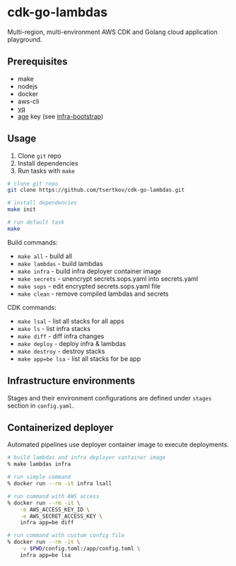 # cdk-go-lambdas

Multi-region, multi-environment AWS CDK and Golang cloud application playground.

## Prerequisites

- make
- nodejs
- docker
- aws-cli
- [yq](https://github.com/mikefarah/yq)
- [age](https://github.com/FiloSottile/age) key (see [infra-bootstrap](./infra-bootstrap/README.md))

## Usage

1) Clone `git` repo
2) Install dependencies
3) Run tasks with `make`

```bash
# clone git repo
git clone https://github.com/tsertkov/cdk-go-lambdas.git

# install dependencies
make init

# run default task
make
```

Build commands:

- `make all` - build all
- `make lambdas` - build lambdas
- `make infra` - build infra deployer container image
- `make secrets` - unencrypt secrets.sops.yaml into secrets.yaml
- `make sops` - edit encrypted secrets.sops.yaml file
- `make clean` - remove compiled lambdas and secrets

CDK commands:

- `make lsal` - list all stacks for all apps
- `make ls` - list infra stacks
- `make diff` - diff infra changes
- `make deploy` - deploy infra & lambdas
- `make destroy` - destroy stacks
- `make app=be lsa` - list all stacks for be app

## Infrastructure environments

Stages and their environment configurations are defined under `stages` section in `config.yaml`.

## Containerized deployer

Automated pipelines use deployer container image to execute deployments.

```bash
# build lambdas and infra deployer container image
% make lambdas infra

# run simple command
% docker run --rm -it infra lsall

# run command with AWS access
% docker run --rm -it \
    -e AWS_ACCESS_KEY_ID \
    -e AWS_SECRET_ACCESS_KEY \
    infra app=be diff

# run command with custom config file
% docker run --rm -it \
    -v $PWD/config.toml:/app/config.toml \
    infra app=be lsa
```
